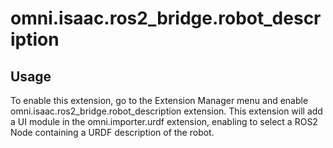 # omni.isaac.ros2_bridge.robot_description

## Usage

To enable this extension, go to the Extension Manager menu and enable omni.isaac.ros2_bridge.robot_description extension. This extension will add a UI module in the omni.importer.urdf extension, enabling to select a ROS2 Node containing a URDF description of the robot.

